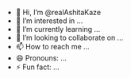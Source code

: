- 👋 Hi, I’m @realAshitaKaze
- 👀 I’m interested in ...
- 🌱 I’m currently learning ...
- 💞️ I’m looking to collaborate on ...
- 📫 How to reach me ...
- 😄 Pronouns: ...
- ⚡ Fun fact: ...

<!---
realAshitaKaze/realAshitaKaze is a ✨ special ✨ repository because its `README.md` (this file) appears on your GitHub profile.
You can click the Preview link to take a look at your changes.
--->
